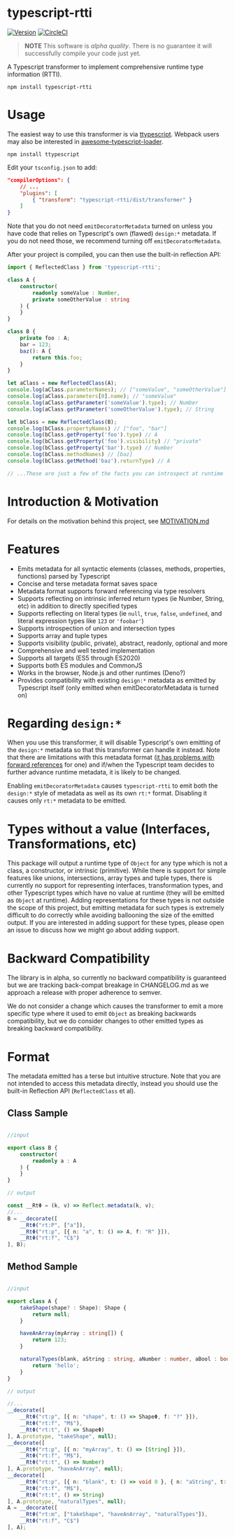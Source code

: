 # typescript-rtti
[![Version](https://img.shields.io/npm/v/typescript-rtti.svg)](https://www.npmjs.com/package/typescript-rtti)
[![CircleCI](https://circleci.com/gh/rezonant/typescript-rtti/tree/main.svg?style=shield)](https://circleci.com/gh/rezonant/typescript-rtti/tree/main)

> **NOTE**
> This software is _alpha quality_. There is no guarantee it will successfully compile your code just yet.

A Typescript transformer to implement comprehensive runtime type information (RTTI).

```
npm install typescript-rtti
```

# Usage

The easiest way to use this transformer is via [ttypescript](https://github.com/cevek/ttypescript).
Webpack users may also be interested in [awesome-typescript-loader](https://github.com/s-panferov/awesome-typescript-loader).

```
npm install ttypescript
```

Edit your `tsconfig.json` to add:

```json
"compilerOptions": {
    // ...
    "plugins": [
        { "transform": "typescript-rtti/dist/transformer" }
    ]
}
```

Note that you do not need `emitDecoratorMetadata` turned on unless you have code that relies on Typescript's own (flawed)
`design:*` metadata. If you do not need those, we recommend turning off `emitDecoratorMetadata`.

After your project is compiled, you can then use the built-in reflection API:

```typescript
import { ReflectedClass } from 'typescript-rtti';

class A {
    constructor(
        readonly someValue : Number,
        private someOtherValue : string
    ) {
    }
}

class B {
    private foo : A;
    bar = 123;
    baz(): A {
        return this.foo;
    }
}

let aClass = new ReflectedClass(A);
console.log(aClass.parameterNames); // ["someValue", "someOtherValue"]
console.log(aClass.parameters[0].name); // "someValue"
console.log(aClass.getParameter('someValue').type); // Number
console.log(aClass.getParameter('someOtherValue').type); // String

let bClass = new ReflectedClass(B);
console.log(bClass.propertyNames) // ["foo", "bar"]
console.log(bClass.getProperty('foo').type) // A
console.log(bClass.getProperty('foo').visibility) // "private"
console.log(bClass.getProperty('bar').type) // Number
console.log(bClass.methodNames) // [baz]
console.log(bClass.getMethod('baz').returnType) // A

// ...These are just a few of the facts you can introspect at runtime
```

# Introduction & Motivation

For details on the motivation behind this project, see [MOTIVATION.md](MOTIVATION.md)

# Features

- Emits metadata for all syntactic elements (classes, methods, properties, functions) parsed by Typescript
- Concise and terse metadata format saves space
- Metadata format supports forward referencing via type resolvers
- Supports reflecting on intrinsic inferred return types (ie Number, String, etc) in addition to directly specified 
  types
- Supports reflecting on literal types (ie `null`, `true`, `false`, `undefined`, and literal expression types like 
  `123` or `'foobar'`)
- Supports introspection of union and intersection types
- Supports array and tuple types
- Supports visibility (public, private), abstract, readonly, optional and more
- Comprehensive and well tested implementation
- Supports all targets (ES5 through ES2020)
- Supports both ES modules and CommonJS
- Works in the browser, Node.js and other runtimes (Deno?)
- Provides compatibility with existing `design:*` metadata as emitted by Typescript itself (only emitted when 
  emitDecoratorMetadata is turned on)

# Regarding `design:*`

When you use this transformer, it will disable Typescript's own emitting of the `design:*` metadata so that this 
transformer can handle it instead. Note that there are limitations with this metadata format ([it has problems with forward references](https://github.com/microsoft/TypeScript/issues/27519) for one) and if/when the Typescript
team decides to further advance runtime metadata, it is likely to be changed.

Enabling `emitDecoratorMetadata` causes `typescript-rtti` to emit both the `design:*` style of metadata as well as its own `rt:*` format. Disabling it causes only `rt:*` metadata to be emitted.

# Types without a value (Interfaces, Transformations, etc)

This package will output a runtime type of `Object` for any type which is not a class, a constructor, or intrinsic 
(primitive). While there is support for simple features like unions, intersections, array types and tuple types, there is currently no support for representing interfaces, transformation types, and other 
Typescript types which have no value at runtime (they will be emitted as `Object` at runtime). Adding representations for these types is not outside the scope of this 
project, but emitting metadata for such types is extremely difficult to do correctly while avoiding ballooning the size of the 
emitted output. If you are interested in adding support for these types, please open an issue to discuss how we might go about 
adding support.

# Backward Compatibility

The library is in alpha, so currently no backward compatibility is guaranteed but we are tracking back-compat breakage in CHANGELOG.md as we approach a release with proper adherence to semver. 

We do not consider a change which causes the transformer to emit a more specific type where it used to emit `Object` as breaking backwards compatibility, but we do consider changes to other emitted types as breaking backward compatibility.

# Format

The metadata emitted has a terse but intuitive structure. Note that you are not intended to access this metadata directly, instead you should use the built-in Reflection API (`ReflectedClass` et al).

## Class Sample

```typescript

//input 

export class B {
    constructor(
        readonly a : A
    ) {
    }
}

// output

const __RtΦ = (k, v) => Reflect.metadata(k, v);
//...
B = __decorate([
    __RtΦ("rt:P", ["a"]),
    __RtΦ("rt:p", [{ n: "a", t: () => A, f: "R" }]),
    __RtΦ("rt:f", "C$")
], B);
```

## Method Sample

```typescript

//input 

export class A {
    takeShape(shape? : Shape): Shape {
        return null;
    }

    haveAnArray(myArray : string[]) {
        return 123;
    }

    naturalTypes(blank, aString : string, aNumber : number, aBool : boolean, aFunc : Function) {
        return 'hello';
    }
}

// output

//...
__decorate([
    __RtΦ("rt:p", [{ n: "shape", t: () => ShapeΦ, f: "?" }]),
    __RtΦ("rt:f", "M$"),
    __RtΦ("rt:t", () => ShapeΦ)
], A.prototype, "takeShape", null);
__decorate([
    __RtΦ("rt:p", [{ n: "myArray", t: () => [String] }]),
    __RtΦ("rt:f", "M$"),
    __RtΦ("rt:t", () => Number)
], A.prototype, "haveAnArray", null);
__decorate([
    __RtΦ("rt:p", [{ n: "blank", t: () => void 0 }, { n: "aString", t: () => String }, { n: "aNumber", t: () => Number }, { n: "aBool", t: () => Boolean }, { n: "aFunc", t: () => Function }]),
    __RtΦ("rt:f", "M$"),
    __RtΦ("rt:t", () => String)
], A.prototype, "naturalTypes", null);
A = __decorate([
    __RtΦ("rt:m", ["takeShape", "haveAnArray", "naturalTypes"]),
    __RtΦ("rt:f", "C$")
], A);
```

